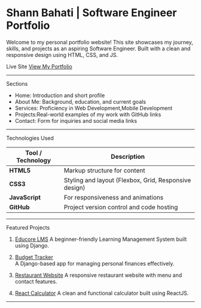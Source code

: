 # Shann Bahati | Software Engineer Portfolio

Welcome to my personal portfolio website! This site showcases my journey, skills, and projects as an aspiring Software Engineer. Built with a clean and responsive design using HTML, CSS, and JS.

Live Site
[View My Portfolio](vermillion-zabaione-bac183.netlify.app)

---
Sections

- Home: Introduction and short profile
- About Me: Background, education, and current goals
- Services: Proficiency in Web Development,Mobile Development
- Projects:Real-world examples of my work with GitHub links
- Contact: Form for inquiries and social media links
 --- 
 
 Technologies Used

| Tool / Technology | Description |
|-------------------|-------------|
| **HTML5**         | Markup structure for content |
| **CSS3**          | Styling and layout (Flexbox, Grid, Responsive design) |
| **JavaScript**    | For responsiveness and animations|
| **GitHub**        | Project version control and code hosting |
---

Featured Projects

1. [Educore LMS](https://github.com/Shann404/Educore) 
   A beginner-friendly Learning Management System built using Django.

2. [Budget Tracker](https://github.com/Shann404/Budget-tracker)  
   A Django-based app for managing personal finances effectively.

3. [Restaurant Website](https://github.com/Shann404/RestaurantDjango)
   A responsive restaurant website with menu and contact features.

4. [React Calculator](https://github.com/Shann404/CalculatorApp) 
   A clean and functional calculator built using ReactJS.

---

